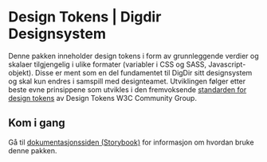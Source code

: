 # Design Tokens | Digdir Designsystem

Denne pakken inneholder design tokens i form av grunnleggende verdier og skalaer tilgjengelig i ulike formater (variabler i CSS og SASS, Javascript-objekt). Disse er ment som en del fundamentet til DigDir sitt designsystem og skal kun endres i samspill med designteamet.
Utviklingen følger etter beste evne prinsippene som utvikles i den fremvoksende [standarden for design tokens](https://design-tokens.github.io/community-group/format/) av Design Tokens W3C Community Group.

## Kom i gang

Gå til [dokumentasjonssiden (Storybook)](https://felleslosninger.github.io/tlp-storybook-base/) for informasjon om hvordan bruke denne pakken.

